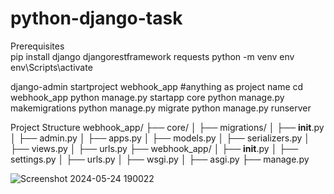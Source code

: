 # python-django-task

Prerequisites                                                                                                                             
pip install django djangorestframework requests
python -m venv env
env\Scripts\activate

django-admin startproject webhook_app #anything as project name
cd webhook_app
python manage.py startapp core
python manage.py makemigrations
python manage.py migrate
python manage.py runserver

Project Structure
webhook_app/
├── core/
│   ├── migrations/
│   ├── __init__.py
│   ├── admin.py
│   ├── apps.py
│   ├── models.py
│   ├── serializers.py
│   ├── views.py
│   ├── urls.py
├── webhook_app/
│   ├── __init__.py
│   ├── settings.py
│   ├── urls.py
│   ├── wsgi.py
│   ├── asgi.py
├── manage.py


![Screenshot 2024-05-24 190022](https://github.com/mukeshr-29/python-django-task/assets/137137629/45606243-4f74-4032-9089-d4a76bb36f8f)



